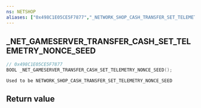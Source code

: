 ```yaml
---
ns: NETSHOP
aliases: ["0x498C1E05CE5F7877","_NETWORK_SHOP_CASH_TRANSFER_SET_TELEMETRY_NONCE_SEED"]
---
```

## _NET_GAMESERVER_TRANSFER_CASH_SET_TELEMETRY_NONCE_SEED

```c
// 0x498C1E05CE5F7877
BOOL _NET_GAMESERVER_TRANSFER_CASH_SET_TELEMETRY_NONCE_SEED();
```

```
Used to be NETWORK_SHOP_CASH_TRANSFER_SET_TELEMETRY_NONCE_SEED
```

## Return value
